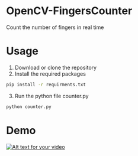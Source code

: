 # OpenCV-FingersCounter
Count the number of fingers in real time


# Usage
1. Download or clone the repository 
2. Install the required packages
```sh
pip install -r requirments.txt
```
3. Run the python file counter.py
```sh
python counter.py
```

# Demo

[![Alt text for your video](https://img.youtube.com/vi/VIDEO-ID/0.jpg)](https://youtu.be/fu2nGcCHiKM)
